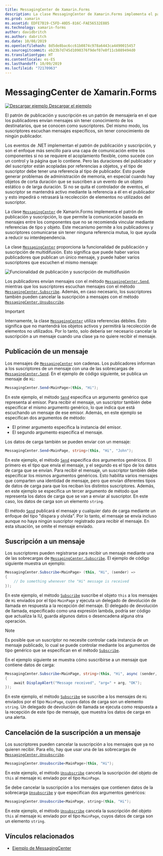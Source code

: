 ```yaml
---
title: MessagingCenter de Xamarin.Forms
description: La clase MessagingCenter de Xamarin.Forms implementa el patrón de publicación y suscripción, lo que permite la comunicación basada en mensajes entre los componentes que no se recomienda vincular mediante referencias de tipo y objeto.
ms.prod: xamarin
ms.assetid: EDFE7B19-C5FD-40D5-816C-FAE56532E885
ms.technology: xamarin-forms
author: davidbritch
ms.author: dabritch
ms.date: 10/08/2019
ms.openlocfilehash: 8d5de8bac6cc61b0874c978a6443ca4490015457
ms.sourcegitcommit: eb23b7d745d1090376f9def07e0f11cb089494d0
ms.translationtype: HT
ms.contentlocale: es-ES
ms.lasthandoff: 10/09/2019
ms.locfileid: "72170963"
---
```

# <a name="xamarinforms-messagingcenter"></a>MessagingCenter de Xamarin.Forms

[![Descargar ejemplo](~/media/shared/download.png) Descargar el ejemplo](https://docs.microsoft.com/samples/xamarin/xamarin-forms-samples/usingmessagingcenter)

El patrón de publicación y suscripción es un patrón de mensajería en el que los publicadores envían mensajes sin tener conocimiento de los destinatarios, que se conocen como suscriptores. Del mismo modo, los suscriptores escuchan mensajes específicos, sin tener conocimiento de ningún publicador.

Los eventos de .NET implementan el patrón de publicación y suscripción, y son el enfoque más sencillo para una capa de comunicación entre los componentes si no se requiere el acoplamiento flexible, como sucede con un control y la página que lo contiene. Pero las duraciones del publicador y del suscriptor están acopladas por referencias a objetos, y el tipo de suscriptor debe tener una referencia al tipo de publicador. Esto puede generar problemas de administración de memoria, en especial cuando hay objetos de corta duración que se suscriben a un evento de un objeto estático o de larga duración. Si no se quita el controlador de eventos, el suscriptor se mantendrá activo mediante la referencia a él en el publicador y esto impedirá o retrasará la recolección de elementos no utilizados del suscriptor.

La clase [`MessagingCenter`](xref:Xamarin.Forms.MessagingCenter) de Xamarin.Forms implementa el patrón de publicación y suscripción, lo que permite la comunicación basada en mensajes entre los componentes que no se recomienda vincular mediante referencias de tipo y objeto. Este mecanismo permite a los publicadores y suscriptores comunicarse sin tener ninguna referencia mutua, lo que ayuda a reducir su interdependencia.

La clase [`MessagingCenter`](xref:Xamarin.Forms.MessagingCenter) proporciona la funcionalidad de publicación y suscripción de multidifusión. Esto significa que puede haber varios publicadores que publican un único mensaje, y puede haber varios suscriptores que escuchen el mismo mensaje:

![](messaging-center-images/messaging-center.png "Funcionalidad de publicación y suscripción de multidifusión")

Los publicadores envían mensajes con el método [`MessagingCenter.Send`](xref:Xamarin.Forms.MessagingCenter.Send*), mientras que los suscriptores escuchan mensajes con el método [`MessagingCenter.Subscribe`](xref:Xamarin.Forms.MessagingCenter.Subscribe*). Además, en caso necesario, los suscriptores también pueden cancelar la suscripción a mensajes con el método [`MessagingCenter.Unsubscribe`](xref:Xamarin.Forms.MessagingCenter.Unsubscribe*).

> [!IMPORTANT]
> Internamente, la clase [`MessagingCenter`](xref:Xamarin.Forms.MessagingCenter) utiliza referencias débiles. Esto significa que no mantendrá los objetos activos y permitirá la recolección de elementos no utilizados. Por lo tanto, solo debería ser necesario cancelar la suscripción a un mensaje cuando una clase ya no quiere recibir el mensaje.

## <a name="publish-a-message"></a>Publicación de un mensaje

Los mensajes de [`MessagingCenter`](xref:Xamarin.Forms.MessagingCenter) son cadenas. Los publicadores informan a los suscriptores de un mensaje con una de las sobrecargas de [`MessagingCenter.Send`](xref:Xamarin.Forms.MessagingCenter.Send*). En el ejemplo de código siguiente, se publica un mensaje de `Hi`:

```csharp
MessagingCenter.Send<MainPage>(this, "Hi");
```

En este ejemplo, el método [`Send`](xref:Xamarin.Forms.MessagingCenter.Send*) especifica un argumento genérico que representa al emisor. Para recibir el mensaje, un suscriptor también debe especificar el mismo argumento genérico, lo que indica que está escuchando un mensaje de ese emisor. Además, en este ejemplo se especifican dos argumentos de método:

- El primer argumento especifica la instancia del emisor.
- El segundo argumento especifica el mensaje.

Los datos de carga también se pueden enviar con un mensaje:

```csharp
MessagingCenter.Send<MainPage, string>(this, "Hi", "John");
```

En este ejemplo, el método [`Send`](xref:Xamarin.Forms.MessagingCenter.Send*) especifica dos argumentos genéricos. El primero es el tipo que envía el mensaje, y el segundo es el tipo de los datos de carga que se envían. Para recibir el mensaje, un suscriptor también debe especificar los mismos argumentos genéricos. Esto habilita varios mensajes que comparten una identidad de mensaje, pero que envían diferentes tipos de datos de carga para que los reciban los distintos suscriptores. Además, en este ejemplo se especifica un tercer argumento de método que representa los datos de carga que se van a enviar al suscriptor. En este caso, los datos de carga son un elemento `string`.

El método [`Send`](xref:Xamarin.Forms.MessagingCenter.Send*) publicará el mensaje y cualquier dato de carga mediante un enfoque del tipo "dispara y olvida". Por lo tanto, el mensaje se envía incluso aunque no haya ningún suscriptor registrado para recibir el mensaje. En esta situación, se omite el mensaje enviado.

## <a name="subscribe-to-a-message"></a>Suscripción a un mensaje

Los suscriptores pueden registrarse para recibir un mensaje mediante una de las sobrecargas de [`MessagingCenter.Subscribe`](xref:Xamarin.Forms.MessagingCenter.Subscribe*). El ejemplo de código siguiente muestra un ejemplo:

```csharp
MessagingCenter.Subscribe<MainPage> (this, "Hi", (sender) =>
{
    // Do something whenever the "Hi" message is received
});
```

En este ejemplo, el método [`Subscribe`](xref:Xamarin.Forms.MessagingCenter.Subscribe*) suscribe el objeto `this` a los mensajes de `Hi` enviados por el tipo `MainPage` y ejecuta un delegado de devolución de llamada en respuesta a la recepción del mensaje. El delegado de devolución de llamada, especificado como una expresión lambda, podría ser código que actualiza la IU, guarda algunos datos o desencadena alguna otra operación.

> [!NOTE]
> Es posible que un suscriptor no necesite controlar cada instancia de un mensaje publicado, lo cual se puede controlar mediante los argumentos de tipo genérico que se especifican en el método [`Subscribe`](xref:Xamarin.Forms.MessagingCenter.Subscribe*).

En el ejemplo siguiente se muestra cómo suscribirse a un mensaje que contiene datos de carga:

```csharp
MessagingCenter.Subscribe<MainPage, string>(this, "Hi", async (sender, arg) =>
{
    await DisplayAlert("Message received", "arg=" + arg, "OK");
});
```

En este ejemplo, el método [`Subscribe`](xref:Xamarin.Forms.MessagingCenter.Subscribe*) se suscribe a los mensajes de `Hi` enviados por el tipo `MainPage`, cuyos datos de carga son un elemento `string`. Un delegado de devolución de llamada se ejecuta como respuesta a la recepción de este tipo de mensaje, que muestra los datos de carga en una alerta.

## <a name="unsubscribe-from-a-message"></a>Cancelación de la suscripción a un mensaje

Los suscriptores pueden cancelar la suscripción a los mensajes que ya no quieren recibir. Para ello, hay que usar una de las sobrecargas de [`MessagingCenter.Unsubscribe`](xref:Xamarin.Forms.MessagingCenter.Unsubscribe*).

```csharp
MessagingCenter.Unsubscribe<MainPage>(this, "Hi");
```

En este ejemplo, el método [`Unsubscribe`](xref:Xamarin.Forms.MessagingCenter.Unsubscribe*) cancela la suscripción del objeto de `this` al mensaje `Hi` enviado por el tipo `MainPage`.

Se debe cancelar la suscripción a los mensajes que contienen datos de la sobrecarga [`Unsubscribe`](xref:Xamarin.Forms.MessagingCenter.Unsubscribe*) y que especifican dos argumentos genéricos:

```csharp
MessagingCenter.Unsubscribe<MainPage, string>(this, "Hi");
```

En este ejemplo, el método [`Unsubscribe`](xref:Xamarin.Forms.MessagingCenter.Unsubscribe*) cancela la suscripción del objeto `this` al mensaje `Hi` enviado por el tipo `MainPage`, cuyos datos de carga son un elemento `string`.

## <a name="related-links"></a>Vínculos relacionados

- [Ejemplo de MessagingCenter](https://docs.microsoft.com/samples/xamarin/xamarin-forms-samples/usingmessagingcenter)
